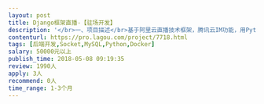 ```yaml
---                
layout: post       
title: Django框架直播-【驻场开发】           
description: '</br>一、项目描述</br>基于阿里云直播技术框架，腾讯云IM功能，用Python语言Django框架开发一款企业培训直播类的网站。【驻场开发3个月左右】</br></br>二、主要功能点</br>1. 创建直播，添加直播课件(PPT,PDF,WORD,MP3,MP4等)，准备习题(单选，多选，填空)和设置分数，设置其他参数</br>2. 开始直播，音视频推流(阿里云直播技术),多路混流推送，演示文档，白板，使用画笔标注</br>3. 系统自动发起签到，主持人发起签到</br>4. 主持人或助理发起问卷，倒计时结束时统计问卷成绩</br>5. 直播过程录制，视频回放编辑</br>6. 直播过程中的各数据报表</br>7. 费用清单等相关内容。</br></br>三、可参考产品：</br>一些商务直播平台</br></br>四、人员需求</br>1. 熟悉Linux系统，熟悉Shell编程。</br>2. 熟悉Python语言，Django框架，编程规范，效率高。</br>3. 能快速进行沟通，理解需求，接到任务后能按时，按要求进行功能代码交付。</br>4. 诚信，有责任心，可驻场开发（3个月左右）</br>5. 做过直播系统优先</br>6. 能长期合作者优先</br>'     
contenturl: https://pro.lagou.com/project/7718.html      
tags: [后端开发,Socket,MySQL,Python,Docker]            
salary: 50000元以上          
publish_time: 2018-05-08 09:19:35         
review: 1990人                   
apply: 3人                   
recommend: 0人                   
time_range: 1-3个月              
---                 
```

